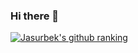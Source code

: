 ### Hi there 👋

<!--
**JasurbekA/JasurbekA** is a ✨ _special_ ✨ repository because its `README.md` (this file) appears on your GitHub profile.

Here are some ideas to get you started:

- 🔭 I’m currently working on ...
- 🌱 I’m currently learning ...
- 👯 I’m looking to collaborate on ...
- 🤔 I’m looking for help with ...
- 💬 Ask me about ...
- 📫 How to reach me: ...
- 😄 Pronouns: ...
- ⚡ Fun fact: ...
-->
[![Jasurbek's github ranking](https://github-readme-ranking.vercel.app/api/rank?username=JasurbekA&country_code=uzbekistan&show_private=true)](https://github.com/Muhammadsher/github-readme-ranking)
